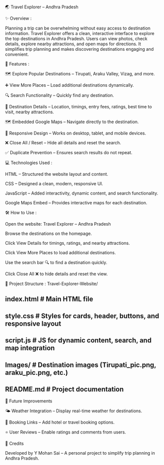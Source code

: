 🌏 Travel Explorer – Andhra Pradesh


✨ Overview :

Planning a trip can be overwhelming without easy access to destination information. Travel Explorer offers a clean, interactive interface to explore the top destinations in Andhra Pradesh. Users can view photos, check details, explore nearby attractions, and open maps for directions. It simplifies trip planning and makes discovering destinations engaging and convenient.


🚩 Features :

🗺 Explore Popular Destinations – Tirupati, Araku Valley, Vizag, and more.

➕ View More Places – Load additional destinations dynamically.

🔍 Search Functionality – Quickly find any destination.

📌 Destination Details – Location, timings, entry fees, ratings, best time to visit, nearby attractions.

🗺 Embedded Google Maps – Navigate directly to the destination.

📱 Responsive Design – Works on desktop, tablet, and mobile devices.

❌ Close All / Reset – Hide all details and reset the search.

✅ Duplicate Prevention – Ensures search results do not repeat.


💻 Technologies Used :

HTML – Structured the website layout and content.

CSS – Designed a clean, modern, responsive UI.

JavaScript – Added interactivity, dynamic content, and search functionality.

Google Maps Embed – Provides interactive maps for each destination.


🛠 How to Use :

Open the website: Travel Explorer – Andhra Pradesh

Browse the destinations on the homepage.

Click View Details for timings, ratings, and nearby attractions.

Click View More Places to load additional destinations.

Use the search bar 🔍 to find a destination quickly.

Click Close All ❌ to hide details and reset the view.

📁 Project Structure :
Travel-Explorer-Website/


## index.html         # Main HTML file

## style.css          # Styles for cards, header, buttons, and responsive layout

## script.js          # JS for dynamic content, search, and map integration

## Images/            # Destination images (Tirupati_pic.png, araku_pic.png, etc.)

## README.md          # Project documentation


🚀 Future Improvements

🌤 Weather Integration – Display real-time weather for destinations.

🏨 Booking Links – Add hotel or travel booking options.

⭐ User Reviews – Enable ratings and comments from users.

👤 Credits

Developed by Y Mohan Sai – A personal project to simplify trip planning in Andhra Pradesh.
